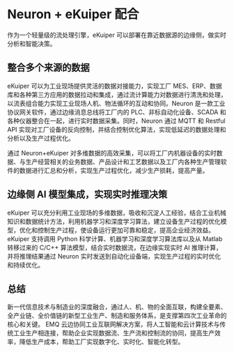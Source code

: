 # Neuron + eKuiper 配合

作为一个轻量级的流处理引擎，eKuiper 可以部署在靠近数据源的边缘侧，做实时分析和智能决策。

## 整合多个来源的数据

eKuiper 可以为工业现场提供灵活的数据对接能力，实现工厂 MES、ERP、数据库和各种第三方应用的数据拉动和集成，通过流计算能力对数据进行清洗和处理，以流表组合能力实现工业现场人机、物法循环的互动和协同。Neuron 是一款工业协议网关软件，通过边缘消息总线将工厂内的 PLC、非标自动化设备、SCADA 和各种仪器整合在一起，进行实时数据采集。同时，Neuron 通过 MQTT 和 Restful API 实现对工厂设备的反向控制，并结合控制优化算法，实现低延迟的数据处理和分析以及生产过程优化。

通过 Neuron+eKuiper 对多维数据的高效采集，可以将工厂内机器设备的实时数据、与生产经营相关的业务数据、产品设计和工艺数据以及工厂内各种生产管理软件的数据进行汇总和分析，实现生产过程优化，减少生产损耗，提高产量。

## 边缘侧 AI 模型集成，实现实时推理决策

eKuiper 可以充分利用工业现场的多维数据，吸收和沉淀人工经验，结合工业机械知识和数据统计方法，利用机器学习和深度学习算法，建立设备生产过程的优化模型，优化和控制生产过程，使设备运行更加可靠和稳定，提高企业经济效益。
eKuiper 支持调用 Python 科学计算、机器学习和深度学习算法库以及从 Matlab 转移过来的 C/C++ 算法模型，结合实时数据流，在边缘实现实时 AI 推理计算，并将推理结果通过 Neuron 实时发送到自动化设备端，实现生产过程的实时优化和持续优化。

## 总结

新一代信息技术与制造业的深度融合，通过人、机、物的全面互联，构建全要素、全产业链、全价值链的新型工业生产、制造和服务体系，是支撑第四次工业革命的核心和关键。
EMQ 云边协同工业互联网解决方案，将人工智能和云计算技术与传统工业生产相连接，帮助企业实现数据流、生产流和控制流的协同，提高生产效率，降低生产成本，帮助工厂实现数字化、实时化、智能化转型。
